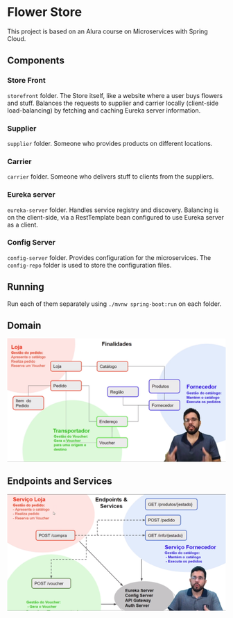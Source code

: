 # Flower Store

This project is based on an Alura course on Microservices with Spring Cloud.

## Components

### Store Front 

`storefront` folder. 
The Store itself, like a website where a user buys flowers and stuff.
Balances the requests to supplier and carrier locally (client-side load-balancing) by fetching and caching Eureka server information.

### Supplier 

`supplier` folder.
Someone who provides products on different locations.

### Carrier 

`carrier` folder.
Someone who delivers stuff to clients from the suppliers.

### Eureka server 

`eureka-server` folder.
Handles service registry and discovery.
Balancing is on the client-side, via a RestTemplate bean configured to use Eureka server as a client.

### Config Server 

`config-server` folder.
Provides configuration for the microservices.  The `config-repo` folder is used to store the configuration files.

## Running

Run each of them separately using `./mvnw spring-boot:run` on each folder.

## Domain

![Domain](README/domain.png)

## Endpoints and Services

![Endpoints and Services V1](README/endpoints.png)

